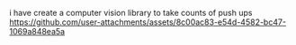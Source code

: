 i have create a computer vision library to take counts of push ups
https://github.com/user-attachments/assets/8c00ac83-e54d-4582-bc47-1069a848ea5a
